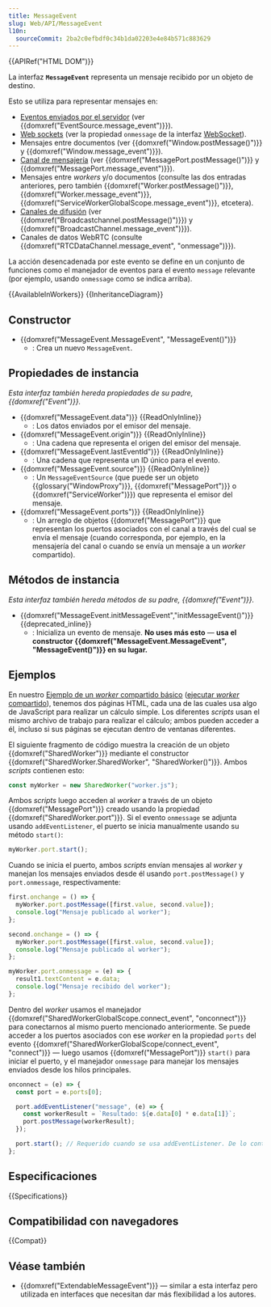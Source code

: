 ```yaml
---
title: MessageEvent
slug: Web/API/MessageEvent
l10n:
  sourceCommit: 2ba2c0efbdf0c34b1da02203e4e84b571c883629
---
```


{{APIRef("HTML DOM")}}

La interfaz **`MessageEvent`** representa un mensaje recibido por un objeto de destino.

Esto se utiliza para representar mensajes en:

- [Eventos enviados por el servidor](/es/docs/Web/API/Server-sent_events) (ver {{domxref("EventSource.message_event")}}).
- [Web sockets](/es/docs/Web/API/WebSockets_API) (ver la propiedad `onmessage` de la interfaz [WebSocket](/es/docs/Web/API/WebSocket)).
- Mensajes entre documentos (ver {{domxref("Window.postMessage()")}} y {{domxref("Window.message_event")}}).
- [Canal de mensajería](/es/docs/Web/API/Channel_Messaging_API) (ver {{domxref("MessagePort.postMessage()")}} y {{domxref("MessagePort.message_event")}}).
- Mensajes entre _workers_ y/o documentos (consulte las dos entradas anteriores, pero también {{domxref("Worker.postMessage()")}}, {{domxref("Worker.message_event")}}, {{domxref("ServiceWorkerGlobalScope.message_event")}}, etcetera).
- [Canales de difusión](/es/docs/Web/API/Broadcast_Channel_API) (ver {{domxref("Broadcastchannel.postMessage()")}}) y {{domxref("BroadcastChannel.message_event")}}).
- Canales de datos WebRTC (consulte {{domxref("RTCDataChannel.message_event", "onmessage")}}).

La acción desencadenada por este evento se define en un conjunto de funciones como el manejador de eventos para el evento `message` relevante (por ejemplo, usando `onmessage` como se indica arriba).

{{AvailableInWorkers}}
{{InheritanceDiagram}}

## Constructor

- {{domxref("MessageEvent.MessageEvent", "MessageEvent()")}}
  - : Crea un nuevo `MessageEvent`.

## Propiedades de instancia

_Esta interfaz también hereda propiedades de su padre, {{domxref("Event")}}._

- {{domxref("MessageEvent.data")}} {{ReadOnlyInline}}
  - : Los datos enviados por el emisor del mensaje.
- {{domxref("MessageEvent.origin")}} {{ReadOnlyInline}}
  - : Una cadena que representa el origen del emisor del mensaje.
- {{domxref("MessageEvent.lastEventId")}} {{ReadOnlyInline}}
  - : Una cadena que representa un ID único para el evento.
- {{domxref("MessageEvent.source")}} {{ReadOnlyInline}}
  - : Un `MessageEventSource` (que puede ser un objeto {{glossary("WindowProxy")}}, {{domxref("MessagePort")}} o {{domxref("ServiceWorker")}}) que representa el emisor del mensaje.
- {{domxref("MessageEvent.ports")}} {{ReadOnlyInline}}
  - : Un arreglo de objetos {{domxref("MessagePort")}} que representan los puertos asociados con el canal a través del cual se envía el mensaje (cuando corresponda, por ejemplo, en la mensajería del canal o cuando se envía un mensaje a un _worker_ compartido).

## Métodos de instancia

_Esta interfaz también hereda métodos de su padre, {{domxref("Event")}}._

- {{domxref("MessageEvent.initMessageEvent","initMessageEvent()")}} {{deprecated_inline}}
  - : Inicializa un evento de mensaje. **No uses más esto** — **usa el constructor {{domxref("MessageEvent.MessageEvent", "MessageEvent()")}} en su lugar.**

## Ejemplos

En nuestro [Ejemplo de un _worker_ compartido básico](https://github.com/mdn/dom-examples/tree/main/web-workers/simple-shared-worker) ([ejecutar _worker_ compartido](https://mdn.github.io/dom-examples/web-workers/simple-shared-worker/)), tenemos dos páginas HTML, cada una de las cuales usa algo de JavaScript para realizar un cálculo simple. Los diferentes _scripts_ usan el mismo archivo de trabajo para realizar el cálculo; ambos pueden acceder a él, incluso si sus páginas se ejecutan dentro de ventanas diferentes.

El siguiente fragmento de código muestra la creación de un objeto {{domxref("SharedWorker")}} mediante el constructor {{domxref("SharedWorker.SharedWorker", "SharedWorker()")}}. Ambos _scripts_ contienen esto:

```js
const myWorker = new SharedWorker("worker.js");
```

Ambos _scripts_ luego acceden al _worker_ a través de un objeto {{domxref("MessagePort")}} creado usando la propiedad {{domxref("SharedWorker.port")}}. Si el evento `onmessage` se adjunta usando `addEventListener`, el puerto se inicia manualmente usando su método `start()`:

```js
myWorker.port.start();
```

Cuando se inicia el puerto, ambos _scripts_ envían mensajes al _worker_ y manejan los mensajes enviados desde él usando `port.postMessage()` y `port.onmessage`, respectivamente:

```js
first.onchange = () => {
  myWorker.port.postMessage([first.value, second.value]);
  console.log("Mensaje publicado al worker");
};

second.onchange = () => {
  myWorker.port.postMessage([first.value, second.value]);
  console.log("Mensaje publicado al worker");
};

myWorker.port.onmessage = (e) => {
  result1.textContent = e.data;
  console.log("Mensaje recibido del worker");
};
```

Dentro del _worker_ usamos el manejador {{domxref("SharedWorkerGlobalScope.connect_event", "onconnect")}} para conectarnos al mismo puerto mencionado anteriormente. Se puede acceder a los puertos asociados con ese _worker_ en la propiedad `ports` del evento {{domxref("SharedWorkerGlobalScope/connect_event", "connect")}} — luego usamos {{domxref("MessagePort")}} `start()` para iniciar el puerto, y el manejador `onmessage` para manejar los mensajes enviados desde los hilos principales.

```js
onconnect = (e) => {
  const port = e.ports[0];

  port.addEventListener("message", (e) => {
    const workerResult = `Resultado: ${e.data[0] * e.data[1]}`;
    port.postMessage(workerResult);
  });

  port.start(); // Requerido cuando se usa addEventListener. De lo contrario, lo llama implícitamente onmessage setter.
};
```

## Especificaciones

{{Specifications}}

## Compatibilidad con navegadores

{{Compat}}

## Véase también

- {{domxref("ExtendableMessageEvent")}} — similar a esta interfaz pero utilizada en interfaces que necesitan dar más flexibilidad a los autores.
